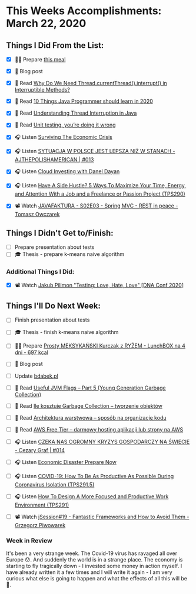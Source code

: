 # This Weeks Accomplishments: March 22, 2020

## Things I Did From the List:

- [x] 👨‍🍳 Prepare [this meal](https://youtu.be/Vq1a29cKn5A)
- [x] 📝 Blog post
- [x] 📗 Read [Why Do We Need Thread.currentThread().interrupt() in Interruptible Methods?](https://dzone.com/articles/why-do-we-need-threadcurrentthreadinterrupt-in-int)
- [x] 📗 Read [10 Things Java Programmer should learn in 2020](https://hackernoon.com/10-things-java-developer-should-learn-in-2020-px9j309i)
- [x] 📗 Read [Understanding Thread Interruption in Java](https://dzone.com/articles/understanding-thread-interruption-in-java)
- [x] 📗 Read [Unit testing, you’re doing it wrong](https://medium.com/@Cyrdup/unit-testing-youre-doing-it-wrong-407a07692989)
- [x] 🎧 Listen [Surviving The Economic Crisis](https://youtu.be/pxu5yWn5UJ0)
- [x] 🎧 Listen [SYTUACJA W POLSCE JEST LEPSZA NIŻ W STANACH - AJTHEPOLISHAMERICAN | #013](https://youtu.be/i9GpgOajqSk)
- [x] 🎧 Listen [Cloud Investing with Danel Dayan](https://softwareengineeringdaily.com/2020/03/11/cloud-investing-with-danel-dayan/)
- [x] 🎧 Listen [Have A Side Hustle? 5 Ways To Maximize Your Time, Energy, and Attention With a Job and a Freelance or Passion Project (TPS290)](http://www.asianefficiency.com/podcast/290-side-hustle/)
- [x] 📽️ Watch [JAVAFAKTURA - S02E03 - Spring MVC - REST in peace - Tomasz Owczarek](https://youtu.be/LXZyHa1PDSg)


## Things I Didn't Get to/Finish:

- [ ] Prepare presentation about tests
- [ ] ‍🎓 Thesis - prepare k-means naive algorithm

### Additional Things I Did:

- [x] 📽️ Watch [Jakub Pilimon "Testing: Love, Hate, Love" [DNA Conf 2020]](https://youtu.be/cv-rKFiF6ys)

## Things I'll Do Next Week:

- [ ] Finish presentation about tests
- [ ] ‍🎓 Thesis - finish k-means naive algorithm
- [ ] 👨‍🍳 Prepare [Prosty MEKSYKAŃSKI Kurczak z RYŻEM - LunchBOX na 4 dni - 697 kcal](https://youtu.be/dQFXkyBNUco)
- [ ] 📝 Blog post
- [ ] Update [bdabek.pl](https://www.bdabek.pl/cele-2020/)
- [ ] 📗 Read [Useful JVM Flags – Part 5 (Young Generation Garbage Collection)](https://blog.codecentric.de/en/2012/08/useful-jvm-flags-part-5-young-generation-garbage-collection/)
- [ ] 📗 Read [Ile kosztuje Garbage Collection – tworzenie obiektów](https://jgardo.dev/2020/03/18/ile-kosztuje-garbage-collection-tworzenie-obiektow/)
- [ ] 📗 Read [Architektura warstwowa – sposób na organizację kodu](https://nullpointerexception.pl/architektura-warstwowa-sposob-na-organizacje-kodu)
- [ ] 📗 Read [AWS Free Tier – darmowy hosting aplikacji lub strony na AWS](https://blog.mloza.pl/aws-free-tier-darmowy-hosting-aplikacji-lub-strony-na-aws)
- [ ] 🎧 Listen [CZEKA NAS OGROMNY KRYZYS GOSPODARCZY NA ŚWIECIE - Cezary Graf | #014](https://youtu.be/sqM_4aw9f-E)
- [ ] 🎧 Listen [Economic Disaster Prepare Now](https://youtu.be/cQ6cgzSSg5s)
- [ ] 🎧 Listen [COVID-19: How To Be As Productive As Possible During Coronavirus Isolation (TPS291.5)](http://www.asianefficiency.com/podcast/291-5-covid19-coronavirus-isolation/)
- [ ] 🎧 Listen [How To Design A More Focused and Productive Work Environment (TPS291)](http://www.asianefficiency.com/podcast/291-environment/)
- [ ] 📽️ Watch [jSession#19 - Fantastic Frameworks and How to Avoid Them - Grzegorz Piwowarek](https://youtu.be/WwEQcA1gPLM)


### Week in Review
It's been a very strange week. The Covid-19 virus has ravaged all over Europe 😯. And suddenly the world is in a strange place. The economy is starting to fly tragically down - I invested some money in action myself. I have already written it a few times and I will write it again - I am very curious what else is going to happen and what the effects of all this will be 🤔.
